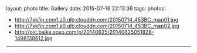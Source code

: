 layout: photo
title: Gallery
date: 2015-07-16 22:13:36
tags:
photos: 
- http://7xkfin.com1.z0.glb.clouddn.com/20150714_453BC_map01.jpg
- http://7xkfin.com1.z0.glb.clouddn.com/20150714_453BC_map02.jpg
- http://pic.baike.soso.com/p/20140625/20140625051828-1498138612.jpg
---
